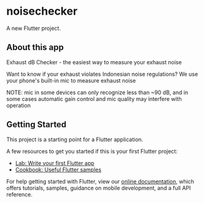 # noisechecker

A new Flutter project.

## About this app
Exhaust dB Checker - the easiest way to measure your exhaust noise

Want to know if your exhaust violates Indonesian noise regulations? We use your phone's built-in mic to measure exhaust noise

NOTE: mic in some devices can only recognize less than ~90 dB, and in some cases automatic gain control and mic quality may interfere with operation

## Getting Started

This project is a starting point for a Flutter application.

A few resources to get you started if this is your first Flutter project:

- [Lab: Write your first Flutter app](https://flutter.dev/docs/get-started/codelab)
- [Cookbook: Useful Flutter samples](https://flutter.dev/docs/cookbook)

For help getting started with Flutter, view our
[online documentation](https://flutter.dev/docs), which offers tutorials,
samples, guidance on mobile development, and a full API reference.
